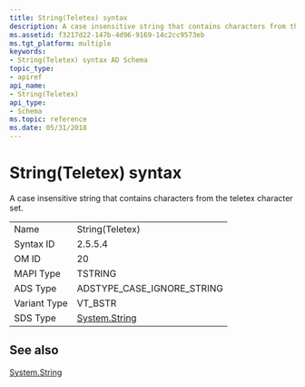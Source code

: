 ```yaml
---
title: String(Teletex) syntax
description: A case insensitive string that contains characters from the teletex character set.
ms.assetid: f3217d22-147b-4d96-9169-14c2cc9573eb
ms.tgt_platform: multiple
keywords:
- String(Teletex) syntax AD Schema
topic_type:
- apiref
api_name:
- String(Teletex)
api_type:
- Schema
ms.topic: reference
ms.date: 05/31/2018
---
```


# String(Teletex) syntax

A case insensitive string that contains characters from the teletex character set.



|              |                                                                        |
|--------------|------------------------------------------------------------------------|
| Name         | String(Teletex)                                                        |
| Syntax ID    | 2.5.5.4                                                                |
| OM ID        | 20                                                                     |
| MAPI Type    | TSTRING                                                                |
| ADS Type     | ADSTYPE\_CASE\_IGNORE\_STRING                                          |
| Variant Type | VT\_BSTR                                                               |
| SDS Type     | [System.String](/dotnet/api/system.string) |



## See also

<dl> <dt>

[System.String](/dotnet/api/system.string)
</dt> </dl>

 

 
